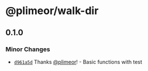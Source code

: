 # @plimeor/walk-dir

## 0.1.0

### Minor Changes

- [`d961a5d`](https://github.com/plimeor/js-toolbox/commit/d961a5de824c338bf0223e22398b16e56764560e)
  Thanks [@plimeor](https://github.com/plimeor)! - Basic functions with test
